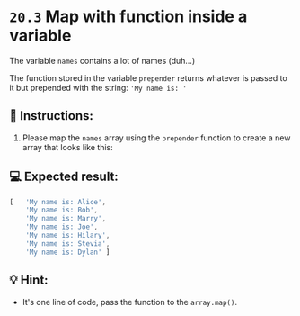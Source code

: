 # `20.3` Map with function inside a variable

The variable `names` contains a lot of names (duh...)

The function stored in the variable `prepender` returns whatever is passed to it but prepended with the string: `'My name is: '`

## 📝 Instructions:

1. Please map the `names` array using the `prepender` function to create a new array that looks like this:

## 💻 Expected result:

```js
[   'My name is: Alice',
    'My name is: Bob',
    'My name is: Marry',
    'My name is: Joe',
    'My name is: Hilary',
    'My name is: Stevia',
    'My name is: Dylan' ]
```


## 💡 Hint:

+ It's one line of code, pass the function to the `array.map()`.
